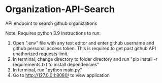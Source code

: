 # Organization-API-Search
API endpoint to search github organizations

Note: Requires python 3.9
Instructions to run:
1. Open ".env" file with any text editor and enter github username and github personal access token. This is required to get past github API unathorized requests limit.
2. In terminal, change directory to folder directory and run "pip install -r requirements.txt to install dependencies"
3. In terminal, run "python main.py"
4. Go to http://127.0.0.1:8080/ to view application
